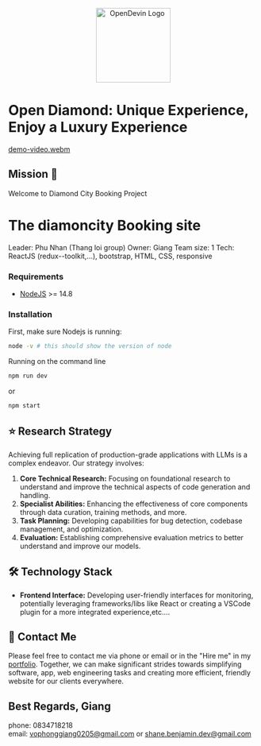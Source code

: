 <p align="center">
  <img alt="OpenDevin Logo" src="/frontend/public/img/icon-our.png" width="150" />
</p>

# Open Diamond: Unique Experience, Enjoy a Luxury Experience

[demo-video.webm]()

## Mission 🎯

Welcome to Diamond City Booking Project

# The diamoncity Booking site

Leader: Phu Nhan (Thang loi group)
Owner: Giang
Team size: 1
Tech: ReactJS (redux--toolkit,...), bootstrap, HTML, CSS, responsive

### Requirements

- [NodeJS](https://docs.npmjs.com/downloading-and-installing-node-js-and-npm) >= 14.8

### Installation

First, make sure Nodejs is running:

```bash
node -v # this should show the version of node
```

Running on the command line

```bash
npm run dev
```

or

```bash
npm start
```

## ⭐️ Research Strategy

Achieving full replication of production-grade applications with LLMs is a complex endeavor. Our strategy involves:

1. **Core Technical Research:** Focusing on foundational research to understand and improve the technical aspects of code generation and handling.
2. **Specialist Abilities:** Enhancing the effectiveness of core components through data curation, training methods, and more.
3. **Task Planning:** Developing capabilities for bug detection, codebase management, and optimization.
4. **Evaluation:** Establishing comprehensive evaluation metrics to better understand and improve our models.

## 🛠 Technology Stack

- **Frontend Interface:** Developing user-friendly interfaces for monitoring, potentially leveraging frameworks/libs like React or creating a VSCode plugin for a more integrated experience,etc....

## 🐚 Contact Me
Please feel free to contact me via phone or email or in the "Hire me" in my [portfolio](https://portfolio-mu-ivory-58.vercel.app/).
Together, we can make significant strides towards simplifying software, app, web engineering tasks and creating more efficient, friendly website for our clients everywhere.

## **Best Regards, Giang**
phone: 0834718218 <br>
email: vophonggiang0205@gmail.com or shane.benjamin.dev@gmail.com
